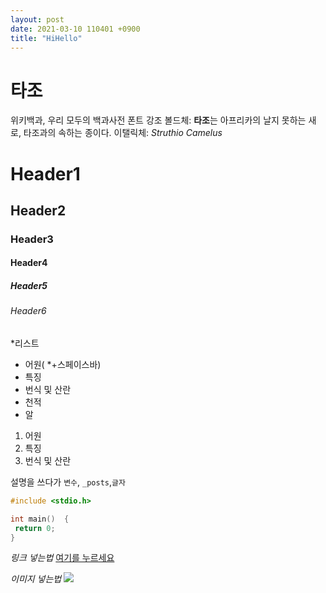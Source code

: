 ```yaml
---
layout: post
date: 2021-03-10 110401 +0900
title: "HiHello"
---
```

# 타조
위키백과, 우리 모두의 백과사전
폰트 강조
볼드체: **타조**는 아프리카의 날지 못하는 새로, 타조과의 속하는 종이다.
이탤릭체: *Struthio Camelus*

# Header1
## Header2
### Header3
#### Header4
##### Header5
###### Header6

*리스트
* 어원( *+스페이스바)
* 특징
* 번식 및 산란
* 천적
* 알

1. 어원
2. 특징
3. 번식 및 산란

설명을 쓰다가 `변수`, `_posts`,`글자`

```c
#include <stdio.h>

int main()  {
 return 0;
}
``` 

*링크 넣는법*
[여기를 누르세요](링크주소)

*이미지 넣는법*
![](이미지주소복사)
